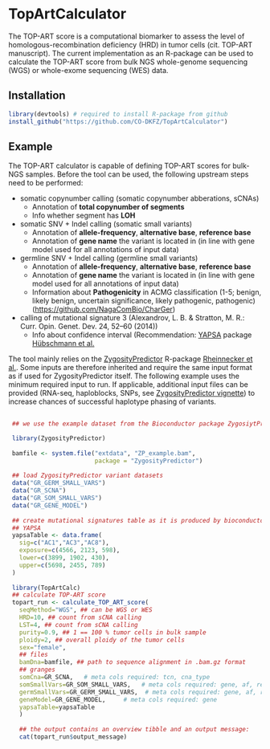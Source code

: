 # TopArtCalculator

The TOP-ART score is a computational biomarker to assess the level of 
homologous-recombination deficiency (HRD) in tumor cells (cit. TOP-ART manuscript).
The current implementation as an R-package can be used to calculate the TOP-ART score
from bulk NGS whole-genome sequencing (WGS) or whole-exome sequencing (WES) data. 

## Installation

```r
library(devtools) # required to install R-package from github
install_github("https://github.com/CO-DKFZ/TopArtCalculator") 
```

## Example 

The TOP-ART calculator is capable of defining TOP-ART scores for bulk-NGS samples.
Before the tool can be used, the following upstream steps need to be performed:

* somatic copynumber calling (somatic copynumber abberations, sCNAs)
  - Annotation of **total copynumber of segments**
  - Info whether segment has **LOH**
* somatic SNV + Indel calling (somatic small variants)
  - Annotation of **allele-frequency**, **alternative base**, **reference base**
  - Annotation of **gene name** the variant is located in (in line with gene model used for all annotations of input data)
* germline SNV + Indel calling (germline small variants)
  - Annotation of **allele-frequency**, **alternative base**, **reference base**
  - Annotation of **gene name** the variant is located in (in line with gene model used for all annotations of input data)
  - Information about **Pathogenicity** in ACMG classification (1-5; benign, likely benign, uncertain significance, likely pathogenic, pathogenic) (https://github.com/NagaComBio/CharGer)
* calling of mutational signature 3 (Alexandrov, L. B. & Stratton, M. R.: Curr. Opin. Genet. Dev. 24, 52–60 (2014))
  - Info about confidence interval (Recommendation: [YAPSA](https://bioconductor.org/packages/YAPSA.html) package [Hübschmann et al.](https://onlinelibrary.wiley.com/doi/10.1002/gcc.22918)
  

The tool mainly relies on the [ZygosityPredictor](https://bioconductor.org/packages/ZygosityPredictor.html) R-package [Rheinnecker et al.](https://academic.oup.com/bioinformaticsadvances/article/4/1/vbae017/7601458).
Some inputs are therefore inherited and require the same input format as if used
for ZygosityPredictor itself. The following example uses the minimum required input to run.
If applicable, additional input files can be provided (RNA-seq, haploblocks, SNPs, see [ZygosityPredictor vignette](https://bioconductor.org/packages/release/bioc/vignettes/ZygosityPredictor/inst/doc/Usage.html)) to
increase chances of successful haplotype phasing of variants.


```r
   
 ## we use the example dataset from the Bioconductor package ZygosiytPredictor

 library(ZygosityPredictor)
 
 bamfile <- system.file("extdata", "ZP_example.bam", 
                        package = "ZygosityPredictor")
                        
 ## load ZygosityPredictor variant datasets
 data("GR_GERM_SMALL_VARS")
 data("GR_SCNA")
 data("GR_SOM_SMALL_VARS")
 data("GR_GENE_MODEL")
 
 ## create mutational signatures table as it is produced by bioconductor package
 ## YAPSA
 yapsaTable <- data.frame(
   sig=c("AC1","AC3","AC8"),
   exposure=c(4566, 2123, 598),
   lower=c(3899, 1902, 430),
   upper=c(5698, 2455, 789)
 )
 
 library(TopArtCalc)
 ## calculate TOP-ART score
 topart_run <- calculate_TOP_ART_score(
   seqMethod="WGS", ## can be WGS or WES
   HRD=10, ## count from sCNA calling
   LST=4, ## count from sCNA calling
   purity=0.9, ## 1 == 100 % tumor cells in bulk sample
   ploidy=2, ## overall ploidy of the tumor cells
   sex="female",
   ## files
   bamDna=bamfile, ## path to sequence alignment in .bam.gz format
   ## granges
   somCna=GR_SCNA,   # meta cols required: tcn, cna_type
   somSmallVars=GR_SOM_SMALL_VARS,   # meta cols required: gene, af, ref, alt
   germSmallVars=GR_GERM_SMALL_VARS,  # meta cols required: gene, af, ref, alt, ACMG_class
   geneModel=GR_GENE_MODEL,     # meta cols required: gene
   yapsaTable=yapsaTable
   )
   
   ## the output contains an overview tibble and an output message:
   cat(topart_run$output_message)
   
```




